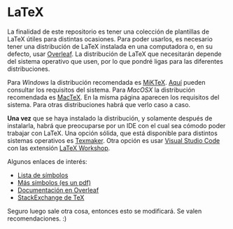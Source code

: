 # LaTeX

La finalidad de este repositorio es tener una colección de plantillas de LaTeX útiles para distintas ocasiones. Para poder usarlos, es necesario tener una distribución de LaTeX instalada en una computadora o, en su defecto, usar [Overleaf](https://www.overleaf.com). La distribución de LaTeX que necesitarán depende del sistema operativo que usen, por lo que pondré ligas para las diferentes distribuciones.

Para _Windows_ la distribución recomendada es [MiKTeX](https://miktex.org/download). [Aquí](https://miktex.org/kb/prerequisites) pueden consultar los requisitos del sistema.
Para _MacOSX_ la distribución recomendada es [MacTeX](https://www.tug.org/mactex/). En la misma página aparecen los requisitos del sistema.
Para otras distribuciones habrá que verlo caso a caso.

**Una vez** que se haya instalado la distribución, y solamente después de instalarla, habrá que preocuparse por un IDE con el cual sea cómodo poder trabajar con LaTeX. Una opción sólida, que está disponible para distintos sistemas operativos es [Texmaker](https://www.xm1math.net/texmaker/). Otra opción es usar [Visual Studio Code](https://code.visualstudio.com/) con las extensión [LaTeX Workshop](https://marketplace.visualstudio.com/items?itemName=James-Yu.latex-workshop).

Algunos enlaces de interés:
- [Lista de símbolos](https://oeis.org/wiki/List_of_LaTeX_mathematical_symbols)
- [Más símbolos (es un pdf)](http://tug.ctan.org/info/symbols/comprehensive/symbols-a4.pdf)
- [Documentación en Overleaf](https://www.overleaf.com/learn/latex/Main_Page)
- [StackExchange de TeX](https://tex.stackexchange.com/)

Seguro luego sale otra cosa, entonces esto se modificará. Se valen recomendaciones. :)
